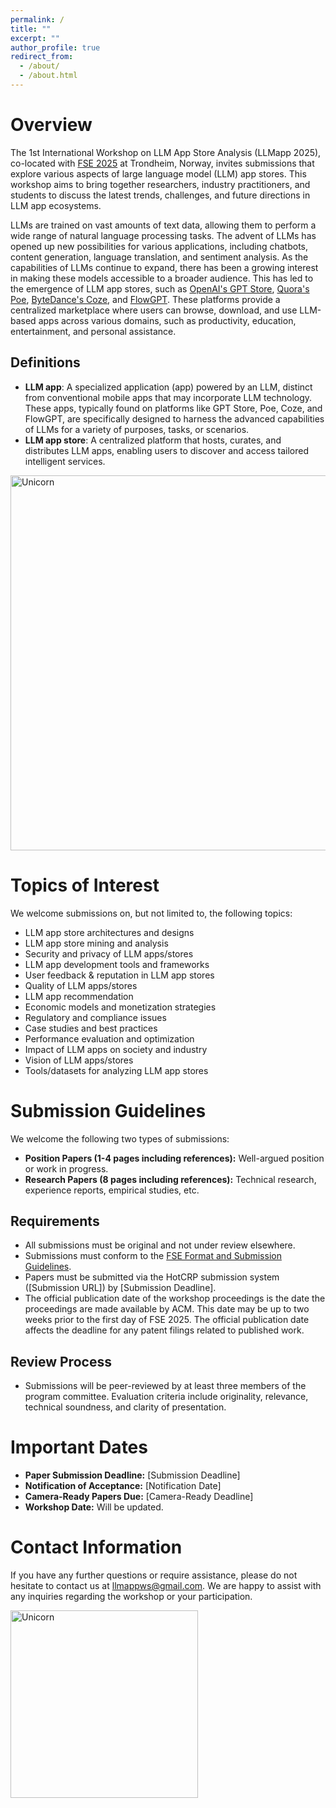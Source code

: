 ```yaml
---
permalink: /
title: ""
excerpt: ""
author_profile: true
redirect_from: 
  - /about/
  - /about.html
---
```



# Overview 

The 1st International Workshop on LLM App Store Analysis (LLMapp 2025), co-located with [FSE 2025](https://conf.researchr.org/home/fse-2025) at Trondheim, Norway, invites submissions that explore various aspects of large language model (LLM) app stores. This workshop aims to bring together researchers, industry practitioners, and students to discuss the latest trends, challenges, and future directions in LLM app ecosystems.

LLMs are trained on vast amounts of text data, allowing them to perform a wide range of natural language processing tasks. The advent of LLMs has opened up new possibilities for various applications, including chatbots, content generation, language translation, and sentiment analysis.
As the capabilities of LLMs continue to expand, there has been a growing interest in making these models accessible to a broader audience. This has led to the emergence of LLM app stores, such as [OpenAI's GPT Store](https://chat.openai.com/gpts), [Quora's Poe](https://poe.com/explore), [ByteDance's Coze](https://www.coze.com/), and [FlowGPT](https://flowgpt.com/). These platforms provide a centralized marketplace where users can browse, download, and use LLM-based apps across various domains, such as productivity, education, entertainment, and personal assistance.

## Definitions

- **LLM app**: A specialized application (app) powered by an LLM, distinct from conventional mobile apps that may incorporate LLM technology. These apps, typically found on platforms like GPT Store, Poe, Coze, and FlowGPT, are specifically designed to harness the advanced capabilities of LLMs for a variety of purposes, tasks, or scenarios. 
- **LLM app store**: A centralized platform that hosts, curates, and distributes LLM apps, enabling users to discover and access tailored intelligent services.
  
<img align="center" width=600px alt="Unicorn" src="http://llmappworkshop.github.io/images/llmapp.png"/>

# Topics of Interest

We welcome submissions on, but not limited to, the following topics:

- LLM app store architectures and designs
- LLM app store mining and analysis
- Security and privacy of LLM apps/stores
- LLM app development tools and frameworks
- User feedback & reputation in LLM app stores
- Quality of LLM apps/stores
- LLM app recommendation
- Economic models and monetization strategies
- Regulatory and compliance issues
- Case studies and best practices
- Performance evaluation and optimization
- Impact of LLM apps on society and industry
- Vision of LLM apps/stores
- Tools/datasets for analyzing LLM app stores

# Submission Guidelines

We welcome the following two types of submissions:

- **Position Papers (1-4 pages including references):** Well-argued position or work in progress.
- **Research Papers (8 pages including references):** Technical research, experience reports, empirical studies, etc.

## Requirements

- All submissions must be original and not under review elsewhere.
- Submissions must conform to the [FSE Format and Submission Guidelines](https://conf.researchr.org/track/fse-2025/fse-2025-how-to-submit).
- Papers must be submitted via the HotCRP submission system ([Submission URL]) by [Submission Deadline].
- The official publication date of the workshop proceedings is the date the proceedings are made available by ACM. This date may be up to two weeks prior to the first day of FSE 2025. The official publication date affects the deadline for any patent filings related to published work.

## Review Process

- Submissions will be peer-reviewed by at least three members of the program committee. Evaluation criteria include originality, relevance, technical soundness, and clarity of presentation.


# Important Dates

- **Paper Submission Deadline:** [Submission Deadline]
- **Notification of Acceptance:** [Notification Date]
- **Camera-Ready Papers Due:** [Camera-Ready Deadline]
- **Workshop Date:** Will be updated.
  
# Contact Information

If you have any further questions or require assistance, please do not hesitate to contact us at [llmappws@gmail.com](mailto:llmappws@gmail.com). We are happy to assist with any inquiries regarding the workshop or your participation.

<img align="center" width=300px alt="Unicorn" src="http://LLMapp-workshop.github.io/images/logo.png"/>
<br>
<br>
